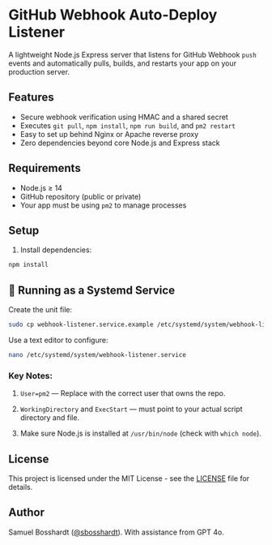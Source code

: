 # GitHub Webhook Auto-Deploy Listener

A lightweight Node.js Express server that listens for GitHub Webhook `push` events and automatically pulls, builds, and restarts your app on your production server.

## Features

- Secure webhook verification using HMAC and a shared secret
- Executes `git pull`, `npm install`, `npm run build`, and `pm2 restart`
- Easy to set up behind Nginx or Apache reverse proxy
- Zero dependencies beyond core Node.js and Express stack

## Requirements

- Node.js ≥ 14
- GitHub repository (public or private)
- Your app must be using `pm2` to manage processes

## Setup

1. Install dependencies:

```bash
npm install
```

## 📡 Running as a Systemd Service
Create the unit file:

```bash
sudo cp webhook-listener.service.example /etc/systemd/system/webhook-listener.service
```

Use a text editor to configure:
```bash
nano /etc/systemd/system/webhook-listener.service
```

### Key Notes:

1. `User=pm2` — Replace with the correct user that owns the repo.

2. `WorkingDirectory` and `ExecStart` — must point to your actual script directory and file.

3. Make sure Node.js is installed at `/usr/bin/node` (check with `which node`).


## License

This project is licensed under the MIT License - see the [LICENSE](LICENSE) file for details.

## Author

Samuel Bosshardt ([@sbosshardt](https://github.com/sbosshardt)).
With assistance from GPT 4o.